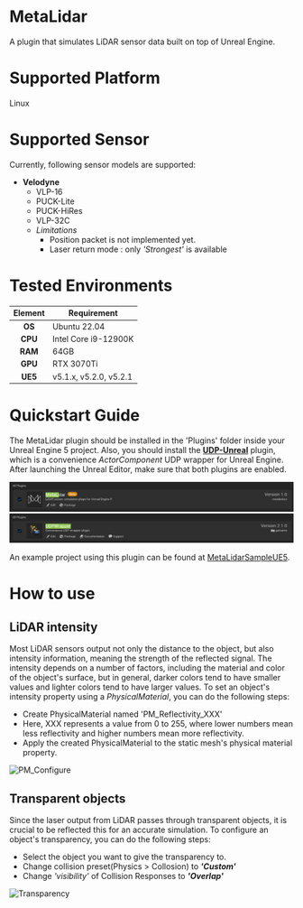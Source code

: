 # MetaLidar
A plugin that simulates LiDAR sensor data built on top of Unreal Engine.

# Supported Platform
Linux

# Supported Sensor
Currently, following sensor models are supported:
- **Velodyne**
  - VLP-16
  - PUCK-Lite
  - PUCK-HiRes
  - VLP-32C
  - *Limitations*
    - Position packet is not implemented yet.
    - Laser return mode : only *'Strongest'* is available


# Tested Environments
|Element|Requirement|
|:------:|---|
|**OS**|Ubuntu 22.04|
|**CPU**|Intel Core i9-12900K|
|**RAM**|64GB|
|**GPU**|RTX 3070Ti|
|**UE5**|v5.1.x, v5.2.0, v5.2.1|

# Quickstart Guide
The MetaLidar plugin should be installed in the 'Plugins' folder inside your Unreal Engine 5 project. Also, you should install the [**UDP-Unreal**](https://github.com/getnamo/UDP-Unreal/releases/tag/v2.1.0) plugin, which is a convenience *ActorComponent* UDP wrapper for Unreal Engine. After launching the Unreal Editor, make sure that both plugins are enabled.

![MetaLidar_plugin](Resources/MetaLidar_plugin.png)
![UDP-Unreal_plugin](Resources/UDP-Unreal_plugin.png)


An example project using this plugin can be found at [MetaLidarSampleUE5](https://github.com/metabotics-ai/MetaLidarSampleUE5).


# How to use
## LiDAR intensity
Most LiDAR sensors output not only the distance to the object, but also intensity information, meaning the strength of the reflected signal. The intensity depends on a number of factors, including the material and color of the object's surface, but in general, darker colors tend to have smaller values and lighter colors tend to have larger values. To set an object's intensity property using a *PhysicalMaterial*, you can do the following steps:
- Create PhysicalMaterial named 'PM_Reflectivity_XXX'
- Here, XXX represents a value from 0 to 255, where lower numbers mean less reflectivity and higher numbers mean more reflectivity.
- Apply the created PhysicalMaterial to the static mesh's physical material property.

![PM_Configure](Resources/PM_configure.gif)

## Transparent objects
Since the laser output from LiDAR passes through transparent objects, it is crucial to be reflected this for an accurate simulation. To configure an object's transparency, you can do the following steps:
- Select the object you want to give the transparency to.
- Change collision preset(Physics > Collosion) to ***'Custom'***
- Change *'visibility'* of Collision Responses to ***'Overlap'***

![Transparency](Resources/Transparency_configure.gif)
